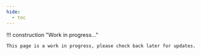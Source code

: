 ```yaml
---
hide:
  - toc
---
```


!!! construction "Work in progress..."

    This page is a work in progress, please check back later for updates.
